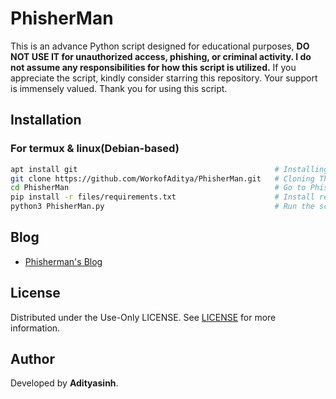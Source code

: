 # PhisherMan
This is an advance Python script designed for educational purposes, **DO NOT USE IT for unauthorized access, phishing, or criminal activity.
I do not assume any responsibilities for how this script is utilized.**
If you appreciate the script, kindly consider starring this repository.
Your support is immensely valued. Thank you for using this script.
## Installation 
### For termux & linux(Debian-based)
```bash
apt install git                                            # Installing git
git clone https://github.com/WorkofAditya/PhisherMan.git   # Cloning The Repo
cd PhisherMan                                              # Go to PhisherMan's Directory
pip install -r files/requirements.txt                      # Install requirements
python3 PhisherMan.py                                      # Run the script
```
## Blog 
- [Phisherman's Blog](https://workofaditya.github.io/PhisherMan/)

## License
Distributed under the Use-Only LICENSE. See [LICENSE](https://github.com/WorkofAditya/PhisherMan/blob/main/LICENSE) for more information.

## Author
Developed by **Adityasinh**.
